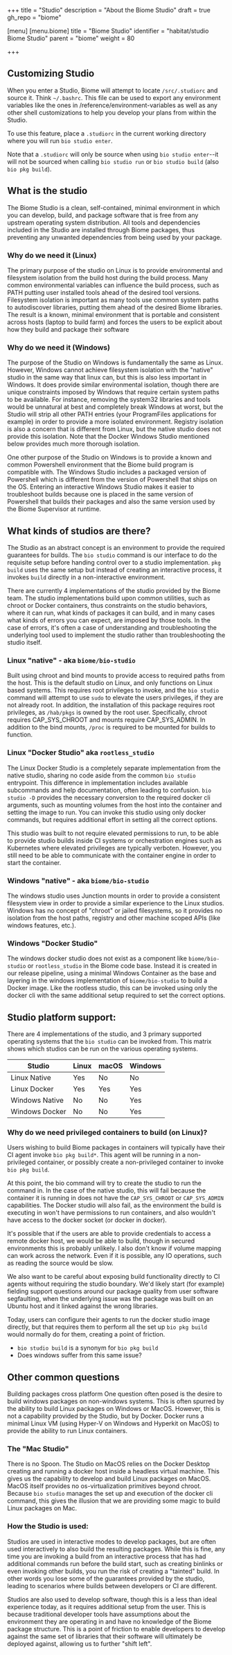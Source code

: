 +++
title = "Studio"
description = "About the Biome Studio"
draft = true
gh_repo = "biome"

[menu]
  [menu.biome]
    title = "Biome Studio"
    identifier = "habitat/studio Biome Studio"
    parent = "biome"
    weight = 80

+++
## Customizing Studio

When you enter a Studio, Biome will attempt to locate `/src/.studiorc` and
source it. Think `~/.bashrc`. This file can be used to export any
environment variables like the ones in /reference/environment-variables  as well as any other shell
customizations to help you develop your plans from within the Studio.

To use this feature, place a `.studiorc` in the current working directory
where you will run `bio studio enter`.

Note that a `.studiorc` will only be source when using `bio studio enter`--it will not be sourced when calling `bio studio run` or `bio studio build` (also `bio pkg build`).

<!-- ## Scotts goals:
There are two goals I have with this document, the second being a component of the first, but is a major sticking point to selling Biome right now.

I frequently see questions posed about the Studio that (feel like) there is an assumption that the Studio is providing certain capabilities, when it is often the underlying tools a particular implementation uses that provide those capabilities. In the case of troubleshooting, knowing which implementation you are using leads you to the correct set of tools to diagnose and fix the issue.

The desire to build Biome packages in CI leads to the question of why we require elevated privileges in order to build.

In order to explain why that is, so that there is a common starting point, my goal is to break down the studio conceptually, and give a brief overview of the differing implementations before talking about the elevated privileges conundrum. -->

## What is the studio

The Biome Studio is a clean, self-contained, minimal environment in which you can develop, build, and package software that is free from any upstream operating system distribution. All tools and dependencies included in the Studio are installed through Biome packages, thus preventing any unwanted dependencies from being used by your package.

### Why do we need it (Linux)

The primary purpose of the studio on Linux is to provide environmental and filesystem isolation from the build host during the build process. Many common environmental variables can influence the build process, such as PATH putting user installed tools ahead of the desired tool versions. Filesystem isolation is important as many tools use common system paths to autodiscover libraries, putting them ahead of the desired Biome libraries. The result is a known, minimal environment that is portable and consistent across hosts (laptop to build farm) and forces the users to be explicit about how they build and package their software

### Why do we need it (Windows)
The purpose of the Studio on Windows is fundamentally the same as Linux. However, Windows cannot achieve filesystem isolation with the "native" studio in the same way that linux can, but this is also less important in Windows. It does provide similar environmental isolation, though there are unique constraints imposed by Windows that require certain system paths to be available. For instance, removing the system32 libraries and tools would be unnatural at best and completely break Windows at worst, but the Studio will strip all other PATH entries (your ProgramFiles applications for example) in order to provide a more isolated environment. Registry isolation is also a concern that is different from Linux, but the native studio does not provide this isolation. Note that the Docker Windows Studio mentioned below provides much more thorough isolation.

One other purpose of the Studio on Windows is to provide a known and common Powershell environment that the Biome build program is compatible with. The Windows Studio includes a packaged version of Powershell which is different from the version of Powershell that ships on the OS. Entering an interactive Windows Studio makes it easier to troubleshoot builds because one is placed in the same version of Powershell that builds their packages and also the same version used by the Biome Supervisor at runtime.

## What kinds of studios are there?
The Studio as an abstract concept is an environment to provide the required guarantees for builds. The `bio studio` command is our interface to do the requisite setup before handing control over to a studio implementation. `pkg build` uses the same setup but instead of creating an interactive process, it invokes `build` directly in a non-interactive environment.

There are currently 4 implementations of the studio provided by the Biome team. The studio implementations build upon common utilities, such as chroot or Docker containers, thus constraints on the studio behaviors, where it can run, what kinds of packages it can build, and in many cases what kinds of errors you can expect, are imposed by those tools. In the case of errors, it's often a case of understanding and troubleshooting the underlying tool used to implement the studio rather than troubleshooting the studio itself.

### Linux "native" - aka `biome/bio-studio`
Built using chroot and bind mounts to provide access to required paths from the host. This is the default studio on Linux, and only functions on Linux based systems.  This requires root privileges to invoke, and the `bio studio` command will attempt to use `sudo` to elevate the users privileges, if they are not already root. In addition, the installation of this package requires root privileges, as `/hab/pkgs` is owned by the root user. Specifically, chroot requires CAP_SYS_CHROOT and mounts require CAP_SYS_ADMIN. In addition to the bind mounts, `/proc` is required to be mounted for builds to function.

### Linux "Docker Studio" aka `rootless_studio`
The Linux Docker Studio is a completely separate implementation from the native studio, sharing no code aside from the common `bio studio` entrypoint. This difference in implementation includes available subcommands and help documentation, often leading to confusion.  `bio studio -D` provides the necessary conversion to the required docker cli arguments, such as mounting volumes from the host into the container and setting the image to run. You can invoke this studio using only docker commands,  but requires additional effort in setting all the correct options.

This studio was built to not require elevated permissions to run, to be able to provide studio builds inside CI systems or orchestration engines such as Kubernetes where elevated privileges are typically verboten. However, you still need to be able to communicate with the container engine in order to start the container.

### Windows "native" - aka `biome/bio-studio`

The windows studio uses Junction mounts in order to provide a consistent filesystem view in order to provide a similar experience to the Linux studios. Windows has no concept of "chroot" or jailed filesystems, so it provides no isolation from the host paths, registry and other machine scoped APIs (like windows features, etc.).

### Windows "Docker Studio"

The windows docker studio does not exist as a component like `biome/bio-studio` or `rootless_studio` in the Biome code base. Instead it is created in our release pipeline, using a minimal Windows Container as the base and layering in the windows implementation of `biome/bio-studio` to build a Docker image. Like the rootless studio, this can be invoked using only the docker cli with the same additional setup required to set the correct options.


## Studio platform support:
There are 4 implementations of the studio, and 3 primary supported operating systems that the `bio studio` can be invoked from. This matrix shows which studios can be run on the various operating systems.

| Studio | Linux | macOS | Windows |
|--------|-------|-------|---------|
Linux Native | Yes | No | No |
Linux Docker | Yes | Yes | Yes |
Windows Native | No | No | Yes |
Windows Docker | No | No | Yes |

### Why do we need privileged containers to build (on Linux)?
Users wishing to build Biome packages in containers will typically have their CI agent invoke `bio pkg build*`. This agent will be running in a non-privileged container, or possibly create a non-privileged container to invoke `bio pkg build`.

At this point, the bio command will try to create the studio to run the command in. In the case of the native studio, this will fail because the container it is running in does not have the `CAP_SYS_CHROOT` or `CAP_SYS_ADMIN` capabilities.  The Docker studio will also fail, as the environment the build is executing in won't have permissions to run containers,  and also wouldn't have access to the docker socket (or docker in docker).

It's possible that if the users are able to provide credentials to access a remote docker host, we would be able to build, though in secured environments this is probably unlikely. I also don't know if volume mapping can work across the network. Even if it is possible, any IO operations, such as reading the source would be slow.

We also want to be careful about exposing build functionality directly to CI agents without requiring the studio boundary.  We'd likely start (for example) fielding support questions around our package quality from user software segfaulting, when the underlying issue was the package was built on an Ubuntu host and it linked against the wrong libraries.

Today, users can configure their agents to run the docker studio image directly, but that requires them to perform all the set up `bio pkg build` would normally do for them, creating a point of friction.

* `bio studio build` is a synonym for `bio pkg build`
* Does windows suffer from this same issue?

## Other common questions
Building packages cross platform
One question often posed is the desire to build windows packages on non-windows systems. This is often spurred by the ability to build Linux packages on Windows or MacOS. However, this is not a capability provided by the Studio, but by Docker. Docker runs a minimal Linux VM (using Hyper-V on Windows and Hyperkit on MacOS) to provide the ability to run Linux containers.

### The "Mac Studio"
There is no Spoon.  The Studio on MacOS relies on the Docker Desktop creating and running a docker host inside a headless virtual machine. This gives us the capability to develop and build Linux packages on MacOS. MacOS itself provides no os-virtualization primitives beyond chroot. Because `bio studio` manages the set up and execution of the docker cli command, this gives the illusion that we are providing some magic to build Linux packages on Mac.

### How the Studio is used:
Studios are used in interactive modes to develop packages, but are often used interactively to also build the resulting packages. While this is fine, any time you are invoking a build from an interactive process that has had additional commands run before the build start, such as creating binlinks or even invoking other builds, you run the risk of creating a "tainted" build. In other words you lose some of the guarantees provided by the studio, leading to scenarios where builds between developers or CI are different.

Studios are also used to develop software, though this is a less than ideal experience today, as it requires additional setup from the user. This is because traditional developer tools have assumptions about the environment they are operating in and have no knowledge of the Biome package structure.  This is a point of friction to enable developers to develop against the same set of libraries that their software will ultimately be deployed against, allowing us to further "shift left".
